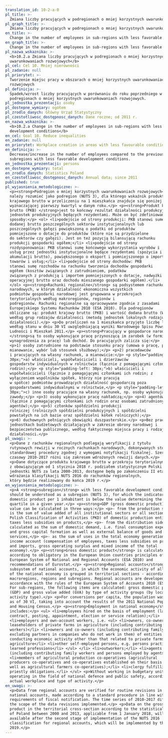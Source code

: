 ```yaml
---
translation_id: 10-2-a-0
pl_title: >-
  Zmiana liczby pracujących w podregionach o mniej korzystnych uwarunkowaniach rozwojowych
pl_graph_title: >-
  Zmiana liczby pracujących w podregionach o mniej korzystnych uwarunkowaniach rozwojowych
en_title: >-
  Change in the number of employees in sub-regions with less favorable development conditions
en_graph_title: >-
  Change in the number of employees in sub-regions with less favorable development conditions
pl_nazwa_wskaznika: >-
  <b>10.2.a Zmiana liczby pracujących w podregionach o mniej korzystnych
  uwarunkowaniach rozwojowych</b>
pl_cel: Cel 10. Mniej nierówności
pl_zadanie: null
pl_priorytet: >-
  Tworzenie miejsc pracy w obszarach o mniej korzystnych uwarunkowaniach
  rozwojowych
pl_definicja: >-
  Spadek/wzrost liczby pracujących w porównaniu do roku poprzedniego w
  podregionach o mniej korzystnych uwarunkowaniach rozwojowych.
pl_jednostka_prezentacji: osoby
pl_dostepne_wymiary: ogółem
pl_zrodlo_danych: Główny Urząd Statystyczny
pl_czestotliwosc_dostępnosc_danych: Dane roczne; od 2011 r.
en_nazwa_wskaznika: >-
  <b>10.2.a Change in the number of employees in sub-regions with less favorable
  development conditions</b>
en_cel: Goal 10. Reduce inequalities
en_zadanie: null
en_priorytet: Workplace creation in areas with less favourable conditions for development
en_definicja: >-
  Decrease/increase in the number of employees compared to the previous year in
  subregions with less favorable development conditions.
en_jednostka_prezentacji: persons
en_dostepne_wymiary: total
en_zrodlo_danych: Statistics Poland
en_czestotliwosc_dostępnosc_danych: Annual data; since 2011
published: true
pl_wyjasnienia_metodologiczne: >-
  <p><strong>Podregion o mniej korzystnych uwarunkowaniach rozwojowych</strong>
  należy rozumieć jako podregion (NUTS 3), dla którego wskaźnik produktu
  krajowego brutto w przeliczeniu na 1 mieszkańca znajduje się poniżej wartości
  wyznaczającej pierwszy kwartyl w danym roku.</p> <p><strong>Produkt krajowy
  brutto (PKB) </strong>jest to końcowy rezultat działalności produkcyjnej
  jednostek produkcyjnych będących rezydentami. Może on być zdefiniowany na trzy
  sposoby:</p> <ol> <li>podejście od strony produkcji: PKB stanowi sumę wartości
  dodanej brutto poszczególnych sektorów instytucjonalnych lub
  poszczególnych gałęzi powiększoną o podatki od produktów
  pomniejszone o dotacje do produktów (które nie są przydzielone
  do sektorów czy gałęzi). Jest on też pozycją bilansującą rachunku
  produkcji gospodarki ogółem;</li> <li>podejście od strony
  rozdysponowania: PKB stanowi sumę końcowego wykorzystania wyrobów i
  usług przez jednostki instytucjonalne będące rezydentami (spożycia i
  akumulacji brutto), powiększonego o eksport i pomniejszonego o import
  towarów i usług;</li> <li>podejście od strony dochodów: PKB
  stanowi sumę rozchodów na rachunku tworzenia dochodów gospodarki
  ogółem (kosztów związanych z zatrudnieniem, podatków
  związanych z produkcją i importem pomniejszonych o dotacje, nadwyżki
  operacyjnej brutto oraz dochodu mieszanego gospodarki ogółem).</li>
  </ol> <p><strong>Rachunki regionalne</strong> są podsystemem rachunków
  narodowych, w którym działalność ekonomiczna wszystkich
  podmiotów gospodarki narodowej jest grupowana w przekrojach
  terytorialnych według makroregionów, regionów i
  podregionów. Rachunki regionalne są opracowywane zgodnie z zasadami
  Europejskiego Systemu Rachunków 2010 (ESA 2010). Dla podregionów
  obliczane są: produkt krajowy brutto (PKB) i wartość dodana brutto (WDB)
  według grup rodzajów działalności (metodą jednostek lokalnych rodzaju
  działalności).</p> <p>Do przeliczeń na 1 mieszkańca przyjęto liczbę ludności
  według stanu w dniu 30 VI uwzględniającą wyniki Narodowego Spisu Powszechnego
  Ludności i Mieszkań 2011.</p> <p><strong>Pracujący w gospodarce narodowej
  </strong>są to osoby wykonujące pracę przynoszącą im zarobek (w formie
  wynagrodzenia za pracę) lub dochód. Do pracujących zalicza się:</p>
  <p>1) osoby zatrudnione na podstawie stosunku pracy (umowa o pracę, powołanie,
  mianowanie, wybór lub stosunek służbowy);</p> <p>2) pracodawców
  i pracujących na własny rachunek, a mianowicie:</p> <p style="padding-left:
  30px;">a) właścicieli, współwłaścicieli i dzierżawców
  gospodarstw indywidualnych w rolnictwie (łącznie z pomagającymi członkami ich
  rodzin);</p> <p style="padding-left: 30px;">b) właścicieli i
  współwłaścicieli (łącznie z pomagającymi członkami ich rodzin; z
  wyłączeniem wspólników spółek, którzy nie pracują
  w spółce) podmiotów prowadzących działalność gospodarczą poza
  gospodarstwami indywidualnymi w rolnictwie,</p> <p style="padding-left:
  30px;">c) inne osoby pracujące na własny rachunek, np. osoby wykonujące wolne
  zawody;</p> <p>3) osoby wykonujące pracę nakładczą;</p> <p>4) agentów
  (łącznie z pomagającymi członkami ich rodzin oraz osobami zatrudnionymi przez
  agentów);</p> <p>5) członków spółdzielni produkcji
  rolniczej (rolniczych spółdzielni produkcyjnych i spółdzielni
  powstałych na ich bazie oraz spółdzielni kółek rolniczych);</p>
  <p>6) duchownych pełniących obowiązki duszpasterskie.</p> <p>Bez pracujących w
  jednostkach budżetowych działających w zakresie obrony narodowej i
  bezpieczeństwa publicznego, według faktycznego miejsca pracy i rodzaju
  działalności.</p>
pl_uwagi: >-
  <p>Dane z rachunków regionalnych podlegają weryfikacji z tytułu
  rutynowych rewizji w rocznych rachunkach narodowych, dokonywanych stosownie do
  standardowej procedury zgodnej z wymogami notyfikacji fiskalnej. Szereg
  czasowy 2010-2017 różni się zakresem wdrożonych rewizji danych.</p>
  <p>Dane dotyczące produktu krajowego brutto w przekroju terytorialnym zgodnie
  z obowiązującym od 1 stycznia 2018 r. podziałem statystycznym Polski na
  jednostki NUTS za lata 2000-2013, dostępne będą po zakończeniu II etapu
  wdrażania klasyfikacji NUTS 2016 do rachunków regionalnych,
  który będzie realizowany do końca 2019 r.</p>
en_wyjasnienia_metodologiczne: >-
  <p>A <strong>subregion</strong> with less favorable development conditions
  should be understood as a subregion (NUTS 3), for which the indicator of gross
  domestic product per 1 inhabitant is below the value determining the first
  quartile in a given year.</p> <p><strong>GDP (gross domestic product)</strong>
  value can be calculated in three ways:</p> <p>- from the production side GDP
  is the sum of value added of all institutional sectors or all sections of the
  Polish Classification of Activities (PKD) of domestic production entities plus
  taxes less subsidies on products,</p> <p>- from the distribution side GDP is
  calculated as the sum of domestic demand, i.e. final consumption expenditure
  and gross capital formation as well as external balance of goods and
  services,</p> <p>- as the sum of uses in the total economy generation of
  income account (compensation of employees, taxes less subsidies on production
  and imports, gross operating surplus and mixed income of the total
  economy).</p> <p><strong>Gross domestic product</strong> is calculated
  according to obligatory in the European Union countries principles of the
  European System of National and Regional Accounts (ESA 2010) and
  recommendations of Eurostat.</p> <p><strong>Regional accounts</strong> are a
  subsystem of national accounts, in which the economic activity of all entities
  of the national economy is grouped in territorial sections - according to
  macroregions, regions and subregions. Regional accounts are developed in
  accordance with the rules of the European System of Accounts 2010 (ESA 2010).
  For sub-regions, the following items are calculated: gross domestic product
  (GDP) and gross value added (GVA) by type of activity groups (by local type of
  activity type).</p> <p>For conversions per capita, the population was assumed
  as of 30 VI, taking into account the results of the 2011 National Population
  and Housing Census.</p> <p><strong>Employment in national economy</strong>
  includes:</p> <ul> <li>employees hired on the basis of employment (labour
  contract, posting, appointment, election or service relation);</li>
  <li>employers and own-account workers, i.e. <ul> <li>owners, co-owners and
  leaseholders of private farms in agriculture (including contributing family
  workers)</li> <li>owners and co-owners (including contributing family workers;
  excluding partners in companies who do not work in them) of entities
  conducting economic activity other than that related to private farms in
  agriculture</li> <li>other self-employed persons, e.g. persons practising
  learned professions</li> </ul> </li> <li>outworkers;</li> <li>agents
  (including contributing family workers and persons employed by agents);</li>
  <li>members of agricultural production co-operatives (agricultural
  producers co-operatives and co-operatives established on their basis as
  well as agricultural farmers co-operatives);</li> <li>clergy fulfilling
  priestly obligations.</li> </ul> <p>Without working in budgetary units
  operating in the field of national defence and public safety, according to the
  actual workplace and type of activity.</p>
en_uwagi: >-
  <p>Data from regional accounts are verified for routine revisions in annual
  national accounts, made according to a standard procedure in line with the
  requirements of fiscal notification. The time series of 2010-2017 differs in
  the scope of the data revisions implemented.</p> <p>Data on the gross domestic
  product in the territorial cross-section according to the statistical division
  of Poland between 2000 and 2013, applicable from 1 January 2018, will be
  available after the second stage of implementation of the NUTS 2016
  classification for regional accounts, which will be implemented by the end of
  2019.</p>
---
```

